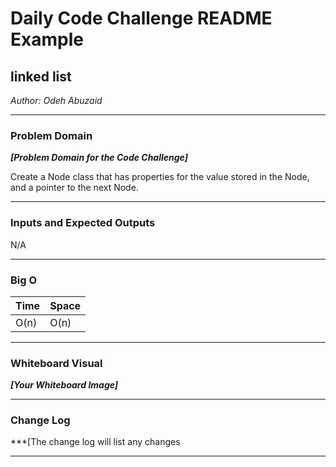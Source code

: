 # Daily Code Challenge README Example

## linked list
*Author: Odeh Abuzaid*

---

### Problem Domain
***[Problem Domain for the Code Challenge]***

Create a Node class that has properties for the value stored in the Node, and a pointer to the next Node.

---

### Inputs and Expected Outputs

N/A


---

### Big O


| Time | Space |
| :----------- | :----------- |
| O(n) | O(n) |


---


### Whiteboard Visual
***[Your Whiteboard Image]***



---

### Change Log
***[The change log will list any changes 

---

